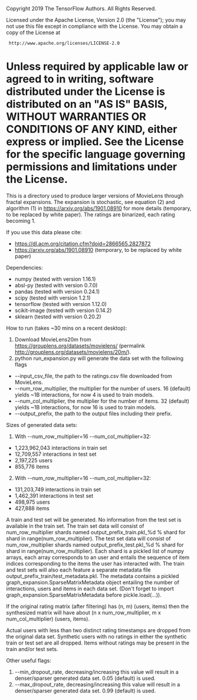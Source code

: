 Copyright 2019 The TensorFlow Authors. All Rights Reserved.

Licensed under the Apache License, Version 2.0 (the "License");
you may not use this file except in compliance with the License.
You may obtain a copy of the License at

     http://www.apache.org/licenses/LICENSE-2.0

Unless required by applicable law or agreed to in writing, software
distributed under the License is distributed on an "AS IS" BASIS,
WITHOUT WARRANTIES OR CONDITIONS OF ANY KIND, either express or implied.
See the License for the specific language governing permissions and
limitations under the License.
==============================================================================

This is a directory used to produce larger versions of MovieLens through
  fractal expansions. The expansion is stochastic, see equation (2) and
  algorithm (1) in https://arxiv.org/abs/1901.08910 for more details
  (temporary, to be replaced by white paper). The ratings are binarized,
  each rating becoming 1.

If you use this data please cite:
  * https://dl.acm.org/citation.cfm?doid=2866565.2827872
  * https://arxiv.org/abs/1901.08910 (temporary, to be replaced by white paper)

Dependencies:
  * numpy (tested with version 1.16.1)
  * absl-py (tested with version 0.7.0)
  * pandas (tested with version 0.24.1)
  * scipy (tested with version 1.2.1)
  * tensorflow (tested with version 1.12.0)
  * scikit-image (tested with version 0.14.2)
  * sklearn (tested with version 0.20.2)

How to run (takes ~30 mins on a recent desktop):
  1) Download MovieLens20m from https://grouplens.org/datasets/movielens/
  (permalink http://grouplens.org/datasets/movielens/20m/).
  2) python run_expansion.py will generate the data set with the following flags
  * --input_csv_file, the path to the ratings.csv file downloaded
    from MovieLens.
  * --num_row_multiplier, the multiplier for the number of users.
    16 (default) yields ~1B interactions, for now 4 is used to train models.
  * --num_col_multiplier, the multiplier for the number of items.
    32 (default) yields ~1B interactions, for now 16 is used to train models.
  * --output_prefix, the path to the output files including their prefix.

Sizes of generated data sets:
  1) With --num_row_multiplier=16 --num_col_multiplier=32:
  * 1,223,962,043 interactions in train set
  * 12,709,557 interactions in test set
  * 2,197,225 users
  * 855,776 items
  2) With --num_row_multiplier=16 --num_col_multiplier=32:
  * 131,203,749 interactions in train set
  * 1,462,391 interactions in test set
  * 498,975 users
  * 427,888 items

A train and test set will be generated. No information from the test set is
  available in the train set.
The train set data will consist of num_row_multiplier shards named
  output_prefix_train.pkl_%d % shard for shard in range(num_row_multiplier).
The test set data will consist of num_row_multiplier shards named
  output_prefix_test.pkl_%d % shard for shard in range(num_row_multiplier).
Each shard is a pickled list of numpy arrays, each array corresponds to an user
  and entails the sequence of item indices corresponding to the items the user
  has interacted with.
The train and test sets will also each feature a separate metadata file
  output_prefix_train/test_metadata.pkl. The metadata contains a pickled
  graph_expansion.SparseMatrixMetadata object entailing the number of
  interactions, users and items in each data set. (Don't forget to import
  graph_expansion.SparseMatrixMetadata before pickle.load(...)).

If the original rating matrix (after filtering) has (n, m) (users, items) then
  the synthesized matrix will have about
  (n x num_row_multiplier, m x num_col_multiplier) (users, items).

Actual users with less than two distinct rating timestamps are dropped from
  the original data set. Synthetic users with no ratings in either the synthetic
  train or test set are all dropped. Items without ratings may be present in
  the train and/or test sets.

Other useful flags:
  1) --min_dropout_rate, decreasing/increasing this value will result in
    a denser/sparser generated data set. 0.05 (default) is used.
  2) --max_dropout_rate, decreasing/increasing this value will result in
    a denser/sparser generated data set. 0.99 (default) is used.

